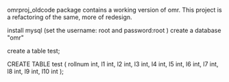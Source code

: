 omrproj_oldcode package contains a working version of omr.
This project is a refactoring of the same, more of redesign.


install mysql (set the username: root and password:root )
create a database "omr"

create a table test;

CREATE TABLE test
(
rollnum int,
l1 int,
l2 int,
l3 int,
l4 int,
l5 int,
l6 int,
l7 int,
l8 int,
l9 int,
l10 int
);